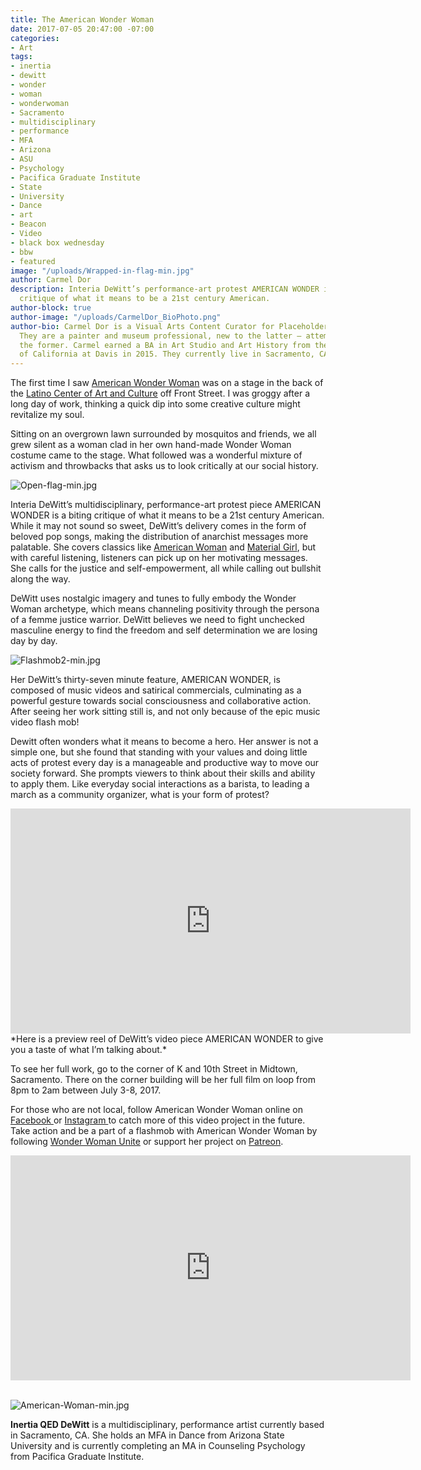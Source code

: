 ```yaml
---
title: The American Wonder Woman
date: 2017-07-05 20:47:00 -07:00
categories:
- Art
tags:
- inertia
- dewitt
- wonder
- woman
- wonderwoman
- Sacramento
- multidisciplinary
- performance
- MFA
- Arizona
- ASU
- Psychology
- Pacifica Graduate Institute
- State
- University
- Dance
- art
- Beacon
- Video
- black box wednesday
- bbw
- featured
image: "/uploads/Wrapped-in-flag-min.jpg"
author: Carmel Dor
description: Interia DeWitt’s performance-art protest AMERICAN WONDER is a biting
  critique of what it means to be a 21st century American.
author-block: true
author-image: "/uploads/CarmelDor_BioPhoto.png"
author-bio: Carmel Dor is a Visual Arts Content Curator for Placeholder Magazine.
  They are a painter and museum professional, new to the latter – attempting to navigate
  the former. Carmel earned a BA in Art Studio and Art History from the University
  of California at Davis in 2015. They currently live in Sacramento, CA.
---
```


The first time I saw [American Wonder Woman](https://vimeo.com/americanwonderwoman) was on a stage in the back of the [Latino Center of Art and Culture](http://www.thelatinocenter.com/) off Front Street. I was groggy after a long day of work, thinking a quick dip into some creative culture might revitalize my soul. 


Sitting on an overgrown lawn surrounded by mosquitos and friends, we all grew silent as a woman clad in her own hand-made Wonder Woman costume came to the stage. What followed was a wonderful mixture of activism and throwbacks that asks us to look critically at our social history. 
 
![Open-flag-min.jpg](/uploads/Open-flag-min.jpg) 

Interia DeWitt’s multidisciplinary, performance-art protest piece AMERICAN WONDER is a biting critique of what it means to be a 21st century American. While it may not sound so sweet, DeWitt’s delivery comes in the form of beloved pop songs, making the distribution of anarchist messages more palatable. She covers classics like [American Woman](ttps://www.youtube.com/watch?v=8Ry30gRy3O4) and [Material Girl](https://www.youtube.com/watch?v=DNSUOFgj97M), but with careful listening, listeners can pick up on her motivating messages. She calls for the justice and self-empowerment, all while calling out bullshit along the way.

DeWitt uses nostalgic imagery and tunes to fully embody the Wonder Woman archetype, which means channeling positivity through the persona of a femme justice warrior. DeWitt believes we need to fight unchecked masculine energy to find the freedom and self determination we are losing day by day. 
 
 
![Flashmob2-min.jpg](/uploads/Flashmob2-min.jpg)


Her  DeWitt’s thirty-seven minute feature, AMERICAN WONDER,  is composed of music videos and satirical commercials, culminating as a powerful gesture towards social consciousness and collaborative action. After seeing her work sitting still is, and not only because of the epic music video flash mob! 
 
Dewitt often wonders what it means to become a hero. Her answer is not a simple one, but she found that standing with your values and doing little acts of protest every day is a manageable and productive way to move our society forward. She prompts viewers to think about their skills and ability to apply them. Like everyday social interactions as a barista, to leading a march as a community organizer, what is your form of protest? 
 
<iframe src="https://player.vimeo.com/video/223870600" width="640" height="360" frameborder="0" webkitallowfullscreen mozallowfullscreen allowfullscreen></iframe>
*Here is a preview reel of DeWitt’s video piece AMERICAN WONDER to give you a taste of what I’m talking about.*

To see her full work, go to the corner of K and 10th Street in Midtown, Sacramento. There on the corner building will be her full film on loop from 8pm to 2am between July 3-8, 2017. 


For those who are not local, follow American Wonder Woman online on [Facebook ](www.facebook.com/americanwonderwoman)or [Instagram ](www.instagram.com/americanwonderwoman)to catch more of this video project in the future. Take action and be a part of a flashmob with American Wonder Woman by following [Wonder Woman Unite](https://www.facebook.com/events/1509531419103168/) or support her project on [Patreon](www.patreon.com/americanwonderwoman). 


<iframe src="https://player.vimeo.com/video/218536817" width="640" height="360" frameborder="0" webkitallowfullscreen mozallowfullscreen allowfullscreen></iframe>


<br>
<br>

![American-Woman-min.jpg](/uploads/American-Woman-min.jpg)

**Inertia QED DeWitt** is a multidisciplinary, performance artist currently based in Sacramento, CA. She holds an MFA in Dance from Arizona State University and is currently completing an MA in Counseling Psychology from Pacifica Graduate Institute.
